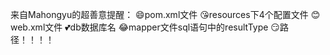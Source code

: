 来自Mahongyu的超善意提醒：
😄pom.xml文件
😘resources下4个配置文件
😊web.xml文件
💕db数据库名
😂mapper文件sql语句中的resultType
😏路径！！！！
